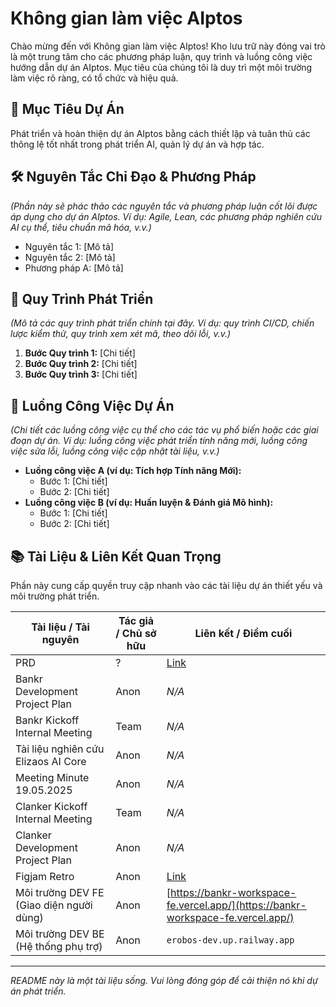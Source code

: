 # Không gian làm việc AIptos

Chào mừng đến với Không gian làm việc AIptos! Kho lưu trữ này đóng vai trò là một trung tâm cho các phương pháp luận, quy trình và luồng công việc hướng dẫn dự án AIptos. Mục tiêu của chúng tôi là duy trì một môi trường làm việc rõ ràng, có tổ chức và hiệu quả.

## 🎯 Mục Tiêu Dự Án

Phát triển và hoàn thiện dự án AIptos bằng cách thiết lập và tuân thủ các thông lệ tốt nhất trong phát triển AI, quản lý dự án và hợp tác.

## 🛠️ Nguyên Tắc Chỉ Đạo & Phương Pháp

*(Phần này sẽ phác thảo các nguyên tắc và phương pháp luận cốt lõi được áp dụng cho dự án AIptos. Ví dụ: Agile, Lean, các phương pháp nghiên cứu AI cụ thể, tiêu chuẩn mã hóa, v.v.)*

- Nguyên tắc 1: [Mô tả]
- Nguyên tắc 2: [Mô tả]
- Phương pháp A: [Mô tả]

## 🌊 Quy Trình Phát Triển

*(Mô tả các quy trình phát triển chính tại đây. Ví dụ: quy trình CI/CD, chiến lược kiểm thử, quy trình xem xét mã, theo dõi lỗi, v.v.)*

1.  **Bước Quy trình 1:** [Chi tiết]
2.  **Bước Quy trình 2:** [Chi tiết]
3.  **Bước Quy trình 3:** [Chi tiết]

## 🔄 Luồng Công Việc Dự Án

*(Chi tiết các luồng công việc cụ thể cho các tác vụ phổ biến hoặc các giai đoạn dự án. Ví dụ: luồng công việc phát triển tính năng mới, luồng công việc sửa lỗi, luồng công việc cập nhật tài liệu, v.v.)*

- **Luồng công việc A (ví dụ: Tích hợp Tính năng Mới):**
    - Bước 1: [Chi tiết]
    - Bước 2: [Chi tiết]
- **Luồng công việc B (ví dụ: Huấn luyện & Đánh giá Mô hình):**
    - Bước 1: [Chi tiết]
    - Bước 2: [Chi tiết]

## 📚 Tài Liệu & Liên Kết Quan Trọng

Phần này cung cấp quyền truy cập nhanh vào các tài liệu dự án thiết yếu và môi trường phát triển.

| Tài liệu / Tài nguyên                     | Tác giả / Chủ sở hữu | Liên kết / Điểm cuối                                                                                                |
| --------------------------------------- | ------------------ | -------------------------------------------------------------------------------------------------------------- |
| PRD                                     | ?                  | [Link](https://drive.google.com/drive/folders/1rvcFmWbRhEMbvJAMwPKP0G9e4UvB-e_m?usp=drive_link)                 |
| Bankr Development Project Plan          | Anon               | *N/A*                                                                                                          |
| Bankr Kickoff Internal Meeting          | Team               | *N/A*                                                                                                          |
| Tài liệu nghiên cứu Elizaos AI Core     | Anon               | *N/A*                                                                                                          |
| Meeting Minute 19.05.2025               | Anon               | *N/A*                                                                                                          |
| Clanker Kickoff Internal Meeting        | Team               | *N/A*                                                                                                          |
| Clanker Development Project Plan        | Anon               | *N/A*                                                                                                          |
| Figjam Retro                            | Anon               | [Link](https://www.figma.com/board/o41FxYn6lSQ2Oj9rAW3Bbd/H%E1%BB%8Dp-Th%C3%A1ng--Copy-?node-id=0-1&t=486qWFczUaCE3mxH-1) |
| Môi trường DEV FE (Giao diện người dùng) | Anon               | [https://bankr-workspace-fe.vercel.app/](https://bankr-workspace-fe.vercel.app/)                               |
| Môi trường DEV BE (Hệ thống phụ trợ)    | Anon               | `erobos-dev.up.railway.app`                                                                                    |

---

*README này là một tài liệu sống. Vui lòng đóng góp để cải thiện nó khi dự án phát triển.*
